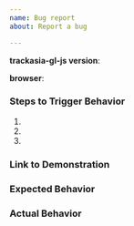 ```yaml
---
name: Bug report
about: Report a bug

---
```


<!--
Hello! Thanks for contributing.  For the fastest response and resolution, please:

 - Make the issue title a succinct but specific description of the unexpected behavior.
   Bad: "Map rotation is broken". 
   Good: "map.setBearing(...) throws a TypeError for negative values"

 - Include a link to a minimal demonstration of the bug – more below …

 - Ensure you can reproduce the bug using the latest release.

 - Check the console for relevant errors and warnings

 - Only post to report a bug. For feature requests, please use https://github.com/track-asia/trackasia-gl-js/issues/new?template=Feature_request.md instead.  Direct all other questions to https://stackoverflow.com/questions/tagged/trackasia-gl-js

-->

**trackasia-gl-js version**:

**browser**:

### Steps to Trigger Behavior

 1.
 2.
 3.

### Link to Demonstration

<!--
Providing a minimal, complete, verifiable demonstration *dramatically* improves maintainers' and other community members' ability to understand and address the problem you're reporting. 

We recommend using https://jsbin.com.

Consider using the non-minified version for this demo to create better error messages. 
E.g. `<script src='https://unpkg.com/trackasia-gl@1.15.2/dist/trackasia-gl-dev.js'></script><link href='https://unpkg.com/trackasia-gl@1.15.2/dist/trackasia-gl.css' rel='stylesheet' />`

See https://stackoverflow.com/help/mcve for guidelines on creating an effective example.
-->

### Expected Behavior

### Actual Behavior
